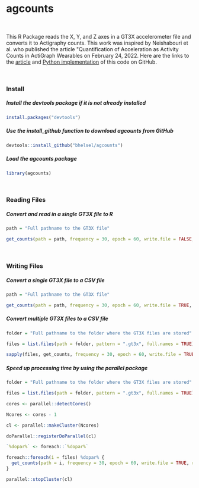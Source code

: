 # agcounts

<br>

This R Package reads the X, Y, and Z axes in a GT3X accelerometer file and converts it to Actigraphy counts. This work was inspired by Neishabouri et al. who published the article "Quantification of Acceleration as Activity Counts in ActiGraph Wearables on February 24, 2022. Here are the links to the <a href = https://www.researchsquare.com/article/rs-1370418/v1>article</a> and <a href = https://github.com/actigraph/agcounts>Python implementation</a> of this code on GitHub.

<br>

### Install

##### Install the devtools package if it is not already installed

```r
install.packages("devtools")
```

##### Use the install_github function to download agcounts from GitHub

```r
devtools::install_github("bhelsel/agcounts")
```
##### Load the agcounts package

```r
library(agcounts)
```
<br>

### Reading Files

##### Convert and read in a single GT3X file to R

```r
path = "Full pathname to the GT3X file"

get_counts(path = path, frequency = 30, epoch = 60, write.file = FALSE, return.data = TRUE)
```

<br>

### Writing Files

##### Convert a single GT3X file to a CSV file

```r
path = "Full pathname to the GT3X file"

get_counts(path = path, frequency = 30, epoch = 60, write.file = TRUE, return.data = FALSE)
```

##### Convert multiple GT3X files to a CSV file

```r
folder = "Full pathname to the folder where the GT3X files are stored"

files = list.files(path = folder, pattern = ".gt3x", full.names = TRUE)

sapply(files, get_counts, frequency = 30, epoch = 60, write.file = TRUE, return.data = FALSE)
```

##### Speed up processing time by using the parallel package

```r
folder = "Full pathname to the folder where the GT3X files are stored"

files = list.files(path = folder, pattern = ".gt3x", full.names = TRUE)

cores <- parallel::detectCores()

Ncores <- cores - 1

cl <- parallel::makeCluster(Ncores)

doParallel::registerDoParallel(cl)

`%dopar%` <- foreach::`%dopar%`

foreach::foreach(i = files) %dopar% {
  get_counts(path = i, frequency = 30, epoch = 60, write.file = TRUE, return.data = FALSE)
}

parallel::stopCluster(cl)

```








